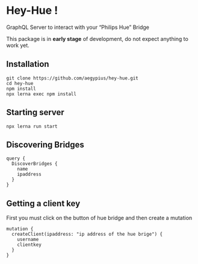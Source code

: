 # Hey-Hue ! 

GraphQL Server to interact with your “Philips Hue” Bridge 

This package is in **early stage** of development, do not expect anything to work yet.

## Installation 

``` 
git clone https://github.com/aegypius/hey-hue.git
cd hey-hue
npm install
npx lerna exec npm install
```

## Starting server 

```
npx lerna run start
```

## Discovering Bridges

```
query {
  DiscoverBridges {
    name
    ipaddress 
  }
}
```

## Getting a client key

First you must click on the button of hue bridge and then create a mutation 

``` 
mutation {
  createClient(ipaddress: "ip address of the hue brige") {
    username 
    clientkey
  }
}

```
